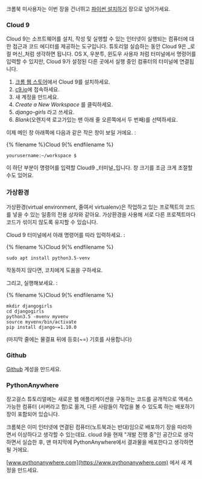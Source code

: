 크롬북 미사용자는 이번 장을 건너뛰고 [파이썬 설치하기](http://tutorial.djangogirls.org/ko/installation/#install-python) 장으로 넘어가세요. 

### Cloud 9

Cloud 9는 소프트웨어를 설치, 작성 및 실행할 수 있는 인터넷이 실행되는 컴퓨터에 대한 접근과 코드 에디터를 제공하는 도구입니다. 튜토리얼 실습하는 동안 Cloud 9은 _로컬 머신_처럼 생각하면 됩니다. OS X, 우분투, 윈도우 사용자 처럼 터미널에서 명령어를 입력할 수 있지만, Cloud 9가 설정된 다른 곳에서 실행 중인 컴퓨터의 터미널에 연결됩니다.

1. [크롬 웹 스토어](https://chrome.google.com/webstore/detail/cloud9/nbdmccoknlfggadpfkmcpnamfnbkmkcp)에서 Cloud 9를 설치하세요.
2. [c9.io](https://c9.io)에 접속하세요.
3. 새 계정을 만드세요.
4. _Create a New Workspace_ 를 클릭하세요.
5. _django-girls_ 라고 쓰세요.
6. _Blank_(오렌지색 로고가있는 맨 아래 줄 오른쪽에서 두 번째)를 선택하세요.

이제 메인 창 아래쪽에 다음과 같은 작은 창이 보일 거에요. :

{% filename %}Cloud 9{% endfilename %}
```
yourusername:~/workspace $
```

이 하단 부분이 명령어를 입력할 Cloud9 _터미널_입니다. 창 크기를 조금 크게 조절할 수도 있어요.

### 가상환경

가상환경(virtual environment, 줄여서 virtualenv)은 작업하고 있는 프로젝트의 코드를 넣을 수 있는 일종의 전용 상자와 같아요. 가상환경을 사용해 서로 다른 프로젝트마다 코드가 섞이지 않도록 유지할 수 있습니다.

Cloud 9 터미널에서 아래 명령어를 따라 입력하세요. :

{% filename %}Cloud 9{% endfilename %}
```
sudo apt install python3.5-venv
```

작동하지 않다면, 코치에게 도움을 구하세요.

그리고, 실행해보세요. :

{% filename %}Cloud 9{% endfilename %}
```
mkdir djangogirls
cd djangogirls
python3.5 -mvenv myvenv
source myvenv/bin/activate
pip install django~=1.10.0
```

(마지막 줄에는 물결표 뒤에 등호(~=) 기호를 사용합니다)

### Github

[Github](https://github.com) 계성을 만드세요.

### PythonAnywhere

장고걸스 튜토리얼에는 새로운 웹 애플리케이션을 구동하는 코드를 공개적으로 액세스 가능한 컴퓨터 (서버라고 함)로 옮겨, 다른 사람들이 작업을 볼 수 있도록 하는 배포하기 장이 포함되어 있습니다.

크롬북은 이미 인터넷에 연결된 컴퓨터(노트북과는 반대)임으로 배포하기 장을 따라하면서 이상하다고 생각할 수 있는데요. cloud 9을 현재 "개발 진행 중"인 공간으로 생각하면서 실습한 후, 맨 마지막에 PythonAnywhere에서 결과물을 배포한다고 생각하면 될 거에요.

[www.pythonanywhere.com](https://www.pythonanywhere.com) 에서 새 계정을 만드세요.
